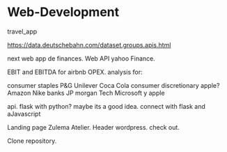 # Web-Development


travel_app

https://data.deutschebahn.com/dataset.groups.apis.html



next web app de finances. 
Web API yahoo Finance.

EBIT and EBITDA for airbnb OPEX. analysis for:

consumer staples P&G Unilever Coca Cola
consumer discretionary apple? Amazon Nike 
banks JP morgan
Tech Microsoft y apple


api. flask with python? maybe its a good idea. connect with flask and aJavascript

Landing page Zulema Atelier. 
Header wordpress. check out.



Clone repository.
